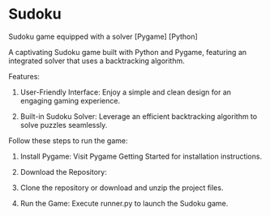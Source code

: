 # Sudoku
Sudoku game equipped with a solver [Pygame] [Python]

A captivating Sudoku game built with Python and Pygame, featuring an integrated solver that uses a backtracking algorithm.

Features:  

1. User-Friendly Interface: Enjoy a simple and clean design for an engaging gaming experience.

2. Built-in Sudoku Solver: Leverage an efficient backtracking algorithm to solve puzzles seamlessly.

Follow these steps to run the game:

1. Install Pygame: Visit Pygame Getting Started for installation instructions.
2. Download the Repository:

3. Clone the repository or download and unzip the project files.
4. Run the Game: Execute runner.py to launch the Sudoku game.
